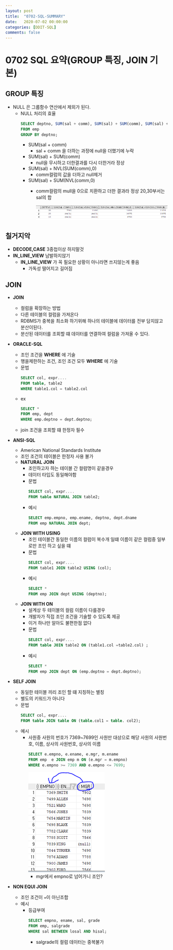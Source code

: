 ```yaml
---
layout: post
title:  "0702-SQL-SUMMARY"
date:   2020-07-02 00:00:00
categories: [DDIT-SQL]
comments: false
---
```


# 0702 SQL 요약(GROUP 특징, JOIN 기본)

## GROUP 특징 

- NULL 은 그룹함수 연산에서 제외가 된다.
    - NULL 처리의 효율
        ```sql
        SELECT deptno, SUM(sal + comm), SUM(sal) + SUM(comm), SUM(sal) + NVL(SUM(comm),0), SUM(sal)  + SUM(NVL(comm,0))
        FROM emp
        GROUP BY deptno;
        ``` 
        - SUM(sal + comm)
            - sal + comm 을 더하는 과정에 null을 더했기에 누락
        - SUM(sal) + SUM(comm)
            - null을 무시하고 더한결과를 다시 더한거라 정상
        - SUM(sal) + NVL(SUM(comm),0)
            - comm컬럼의 값을 더하고 null제거 
        - SUM(sal) + SUM(NVL(comm,0)
            - comm컬럼의 mull을 0으로 치환하고 더한 결과라 정상 20,30부서는 sal의 합
            
                 ![결과](/img/0702-1.PNG)
           
## 칠거지악
- __DECODE,CASE__ 3중첩이상 하지말것
- __IN_LINE_VIEW__ 남발하지않기
    - __IN_LINE_VIEW__ 가 꼭 필요한 상황이 아니라면 쓰지않는게 좋음      
        - 가독성 떨어지고 길어짐            

## JOIN
- __JOIN__
    - 컬럼을 확장하는 방법
    - 다른 테이블의 컬럼을 가져온다
    - RDBMS가 중복을 최소화 하기위해 하나의 테이블에 데이터를 전부 담지않고 분산이된다.
    - 분산된 데이터를 조회할 떄 데이터를 연결하여 컬럼을 가져올 수 있다.
- __ORACLE-SQL__    
    - 조인 조건을 __WHERE__ 에 기술
    - 행을제한하는 조건, 조인 조건 모두 __WHERE__ 에 기술
    - 문법 
        ```sql
        SELECT col, expr....
        FROM table, table2
        WHERE table1.col = table2.col
        ```
    - ex
       ```sql
       SELECT *
       FROM emp, dept
       WHERE emp.deptno = dept.deptno; 
       ``` 
    - join 조건을 조회할 떄 한정자 필수
- __ANSI-SQL__
    - American National Standards Institute
    - 조인 조건의 테이블은 한정자 사용 불가
    - __NATURAL JOIN__
        - 조인하고자 하는 테이블 간 컬럼명이 같을경우
        - 데이터 타입도 동일해야함
        - 문법 
            ```sql
            SELECT col, expr....
            FROM table NATURAL JOIN table2;
            ```
         - 예시
            ```sql
            SELECT emp.empno, emp.ename, deptno, dept.dname
            FROM emp NATURAL JOIN dept;
            ```
    - __JOIN WITH USING__
        - 조인 테이블간 동일한 이름의 컬럼이 복수개 일떄 이름이 같은 컬럼중 일부로만 조인 하고 싶을 떄
        - 문법
            ```sql
            SELECT col, expr....
            FROM table1 JOIN table2 USING (col);
            ```
        - 예시
            ```sql
            SELECT *
            FROM emp JOIN dept USING (deptno);
            ```
    - __JOIN WITH ON__ 
        - 설계상 두 테이블의 컬럼 이름이 다를경우
        - 개발자가 직접 조인 조건을 기술할 수 있도록 제공
        - 이거 하나만 알아도 불편한점 없다
        - 문법
             ```sql
             SELECT col, expr....
             FROM table JOIN table2 ON (table1.col =table2.col) ;
             ```
        - 예시
             ```sql
             SELECT *
             FROM emp JOIN dept ON (emp.deptno = dept.deptno);
             ```
- __SELF JOIN__
    - 동일한 테이블 끼리 조인 할 떄 지칭하는 별칭
    - 별도의 키워드가 아니다
    - 문법
        ```sql
        SELECT col, expr....
        FROM table JOIN table ON (table.col1 = table. col2);
        ```
    - 예시
        - 사원중 사원의 번호가 7369~7699인 사원만 대상으로 해당 사원의 사원번호, 이름, 상사의 사원번호, 상사의 이름
            ```sql
            SELECT e.empno, e.ename, e.mgr, m.ename
            FROM emp  e JOIN emp m ON (e.mgr = m.empno)
            WHERE e.empno >= 7369 AND e.empno <= 7699;
            ```
            ![이해](/img/0702-2.PNG)
            - mgr에서 empno로 넘어가니 조인?

- __NON EQUI JOIN__
    - 조인 조건이 `=`이 아닌조합
    - 예시
        - 등급부여
            ```sql
            SELECT empno, ename, sal, grade 
            FROM emp, salgrade
            WHERE sal BETWEEN losal AND hisal;
            ```
          - salgrade의 컬럼 데이터는 중복불가
       